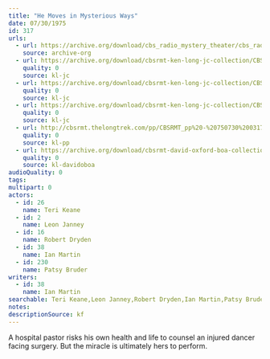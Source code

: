 ```yaml
---
title: "He Moves in Mysterious Ways"
date: 07/30/1975
id: 317
urls: 
  - url: https://archive.org/download/cbs_radio_mystery_theater/cbs_radio_mystery_theater-0301-0350.zip/cbs_radio_mystery_theater-0301-0350%2Fcbsrmt_0317_he_moves_in_mysterious_ways.mp3
    source: archive-org
  - url: https://archive.org/download/cbsrmt-ken-long-jc-collection/CBSRMT - 750730 0317 He Moves In Mysterious Ways vbr kb_jc.mp3
    quality: 0
    source: kl-jc
  - url: https://archive.org/download/cbsrmt-ken-long-jc-collection/CBSRMT - 750730 0317 He Moves In Mysterious Ways vbr_jc.mp3
    quality: 0
    source: kl-jc
  - url: https://archive.org/download/cbsrmt-ken-long-jc-collection/CBSRMT - 750730 0317 He Moves in Mysterious Ways vbr fb2 hb_jc.mp3
    quality: 0
    source: kl-jc
  - url: http://cbsrmt.thelongtrek.com/pp/CBSRMT_pp%20-%20750730%200317%20He%20Moves%20in%20a%20Mysterious%20Way.mp3
    quality: 0
    source: kl-pp
  - url: https://archive.org/download/cbsrmt-david-oxford-boa-collection/CBSRMT-750730-0317-repeated-751207-He-Moves-in-a-Mysterious-Way-(128-44)_KIXI-{BoA}.mp3
    quality: 0
    source: kl-davidoboa
audioQuality: 0
tags: 
multipart: 0
actors:  
  - id: 26
    name: Teri Keane  
  - id: 2
    name: Leon Janney  
  - id: 16
    name: Robert Dryden  
  - id: 38
    name: Ian Martin  
  - id: 230
    name: Patsy Bruder
writers:  
  - id: 38
    name: Ian Martin
searchable: Teri Keane,Leon Janney,Robert Dryden,Ian Martin,Patsy Bruder Ian Martin
notes: 
descriptionSource: kf
---
```

A hospital pastor risks his own health and life to counsel an injured dancer facing surgery. But the miracle is ultimately hers to perform.